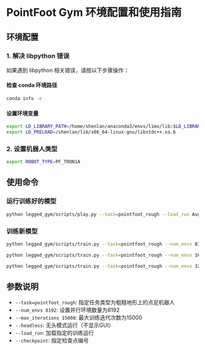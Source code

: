 # PointFoot Gym 环境配置和使用指南

## 环境配置

### 1. 解决 libpython 错误

如果遇到 libpython 相关错误，请按以下步骤操作：

#### 检查 conda 环境路径
```bash
conda info -e
```

#### 设置环境变量
```bash
export LD_LIBRARY_PATH=/home/shenlan/anaconda3/envs/limx/lib:$LD_LIBRARY_PATH
export LD_PRELOAD=/shenlan/lib/x86_64-linux-gnu/libstdc++.so.6
```

### 2. 设置机器人类型
```bash
export ROBOT_TYPE=PF_TRON1A
```

## 使用命令

### 运行训练好的模型
```bash
python legged_gym/scripts/play.py --task=pointfoot_rough --load_run Aug07_16-23-38_ --checkpoint 13000
```

### 训练新模型
```bash
python legged_gym/scripts/train.py --task=pointfoot_rough --num_envs 8192 --max_iterations 15000 --headless

python legged_gym/scripts/train.py --task=pointfoot_rough --num_envs 16384 --max_iterations 15000 --headless

python legged_gym/scripts/train.py --task=pointfoot_rough --num_envs 32768 --max_iterations 15000 --headless
```

## 参数说明

- `--task=pointfoot_rough`: 指定任务类型为粗糙地形上的点足机器人
- `--num_envs 8192`: 设置并行环境数量为8192
- `--max_iterations 15000`: 最大训练迭代次数为15000
- `--headless`: 无头模式运行（不显示GUI）
- `--load_run`: 加载指定的训练运行
- `--checkpoint`: 指定检查点编号